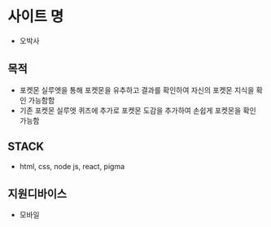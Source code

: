 # 사이트 명

- 오박사

## 목적

- 포켓몬 실루엣을 통해 포켓몬을 유추하고 결과를 확인하여 자신의 포켓몬 지식을 확인 가능함함
- 기존 포켓몬 실루엣 퀴즈에 추가로 포켓몬 도감을 추가하여 손쉽게 포켓몬을 확인 가능함

## STACK

- html, css, node js, react, pigma

## 지원디바이스

- 모바일
